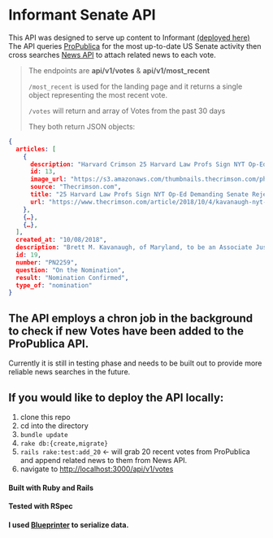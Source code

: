 # Informant Senate API
This API was designed to serve up content to Informant [(deployed here)](https://us-informant.herokuapp.com/)
The API queries [ProPublica](https://www.propublica.org/datastore/api/propublica-congress-api) for the most up-to-date US Senate activity then cross searches [News API](https://newsapi.org/) to attach related news to each vote.

> The endpoints are __api/v1/votes__ & __api/v1/most_recent__
>
> `/most_recent` is used for the landing page and it returns a single object representing the most recent vote.
>
> `/votes` will return and array of Votes from the past 30 days
>
> They both return JSON objects:
```json
{
  articles: [ 
    {
      description: "Harvard Crimson 25 Harvard Law Profs Sign NYT Op-Ed Demanding Senate Reject Kavanaugh Harvard Crimson Roughly     two dozen Harvard Law School professors ...",
      id: 13,
      image_url: "https://s3.amazonaws.com/thumbnails.thecrimson.com/photos/2017/11/09/210252_1325882.jpg.635x426_q95_crop-   smart_upscale.jpg",
      source: "Thecrimson.com",
      title: "25 Harvard Law Profs Sign NYT Op-Ed Demanding Senate Reject Kavanaugh - Harvard Crimson",
      url: "https://www.thecrimson.com/article/2018/10/4/kavanaugh-nyt-oped/"
    }, 
    {…}, 
    {…}, 
  ],
  created_at: "10/08/2018",
  description: "Brett M. Kavanaugh, of Maryland, to be an Associate Justice of the Supreme Court of the United States",
  id: 19,
  number: "PN2259",
  question: "On the Nomination",
  result: "Nomination Confirmed",
  type_of: "nomination"
}
```

## The API employs a chron job in the background to check if new Votes have been added to the ProPublica API.

Currently it is still in testing phase and needs to be built out to provide more reliable news searches in the future.

## If you would like to deploy the API locally:
1. clone this repo
1. cd into the directory
1. `bundle update`
1. `rake db:{create,migrate}`
1. `rails rake:test:add_20` <- will grab 20 recent votes from ProPublica and append related news to them from News API.
1. navigate to [http://localhost:3000/api/v1/votes](http://localhost:3000/api/v1/votes)

#### Built with Ruby and Rails
#### Tested with RSpec
#### I used [Blueprinter](https://github.com/procore/blueprinter) to serialize data.
